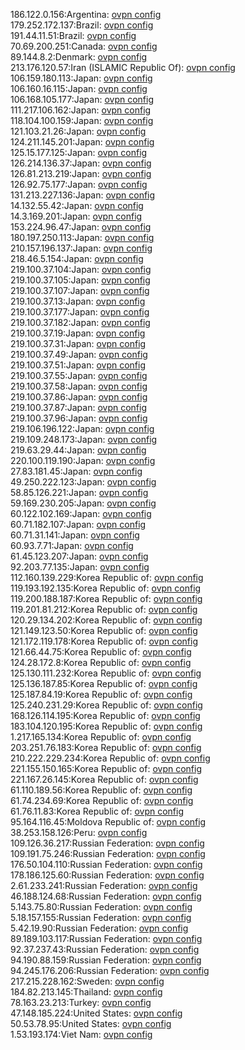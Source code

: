 186.122.0.156:Argentina: [ovpn config](vpn/186_122_0_156.ovpn)  
179.252.172.137:Brazil: [ovpn config](vpn/179_252_172_137.ovpn)  
191.44.11.51:Brazil: [ovpn config](vpn/191_44_11_51.ovpn)  
70.69.200.251:Canada: [ovpn config](vpn/70_69_200_251.ovpn)  
89.144.8.2:Denmark: [ovpn config](vpn/89_144_8_2.ovpn)  
213.176.120.57:Iran (ISLAMIC Republic Of): [ovpn config](vpn/213_176_120_57.ovpn)  
106.159.180.113:Japan: [ovpn config](vpn/106_159_180_113.ovpn)  
106.160.16.115:Japan: [ovpn config](vpn/106_160_16_115.ovpn)  
106.168.105.177:Japan: [ovpn config](vpn/106_168_105_177.ovpn)  
111.217.106.162:Japan: [ovpn config](vpn/111_217_106_162.ovpn)  
118.104.100.159:Japan: [ovpn config](vpn/118_104_100_159.ovpn)  
121.103.21.26:Japan: [ovpn config](vpn/121_103_21_26.ovpn)  
124.211.145.201:Japan: [ovpn config](vpn/124_211_145_201.ovpn)  
125.15.177.125:Japan: [ovpn config](vpn/125_15_177_125.ovpn)  
126.214.136.37:Japan: [ovpn config](vpn/126_214_136_37.ovpn)  
126.81.213.219:Japan: [ovpn config](vpn/126_81_213_219.ovpn)  
126.92.75.177:Japan: [ovpn config](vpn/126_92_75_177.ovpn)  
131.213.227.136:Japan: [ovpn config](vpn/131_213_227_136.ovpn)  
14.132.55.42:Japan: [ovpn config](vpn/14_132_55_42.ovpn)  
14.3.169.201:Japan: [ovpn config](vpn/14_3_169_201.ovpn)  
153.224.96.47:Japan: [ovpn config](vpn/153_224_96_47.ovpn)  
180.197.250.113:Japan: [ovpn config](vpn/180_197_250_113.ovpn)  
210.157.196.137:Japan: [ovpn config](vpn/210_157_196_137.ovpn)  
218.46.5.154:Japan: [ovpn config](vpn/218_46_5_154.ovpn)  
219.100.37.104:Japan: [ovpn config](vpn/219_100_37_104.ovpn)  
219.100.37.105:Japan: [ovpn config](vpn/219_100_37_105.ovpn)  
219.100.37.107:Japan: [ovpn config](vpn/219_100_37_107.ovpn)  
219.100.37.13:Japan: [ovpn config](vpn/219_100_37_13.ovpn)  
219.100.37.177:Japan: [ovpn config](vpn/219_100_37_177.ovpn)  
219.100.37.182:Japan: [ovpn config](vpn/219_100_37_182.ovpn)  
219.100.37.19:Japan: [ovpn config](vpn/219_100_37_19.ovpn)  
219.100.37.31:Japan: [ovpn config](vpn/219_100_37_31.ovpn)  
219.100.37.49:Japan: [ovpn config](vpn/219_100_37_49.ovpn)  
219.100.37.51:Japan: [ovpn config](vpn/219_100_37_51.ovpn)  
219.100.37.55:Japan: [ovpn config](vpn/219_100_37_55.ovpn)  
219.100.37.58:Japan: [ovpn config](vpn/219_100_37_58.ovpn)  
219.100.37.86:Japan: [ovpn config](vpn/219_100_37_86.ovpn)  
219.100.37.87:Japan: [ovpn config](vpn/219_100_37_87.ovpn)  
219.100.37.96:Japan: [ovpn config](vpn/219_100_37_96.ovpn)  
219.106.196.122:Japan: [ovpn config](vpn/219_106_196_122.ovpn)  
219.109.248.173:Japan: [ovpn config](vpn/219_109_248_173.ovpn)  
219.63.29.44:Japan: [ovpn config](vpn/219_63_29_44.ovpn)  
220.100.119.190:Japan: [ovpn config](vpn/220_100_119_190.ovpn)  
27.83.181.45:Japan: [ovpn config](vpn/27_83_181_45.ovpn)  
49.250.222.123:Japan: [ovpn config](vpn/49_250_222_123.ovpn)  
58.85.126.221:Japan: [ovpn config](vpn/58_85_126_221.ovpn)  
59.169.230.205:Japan: [ovpn config](vpn/59_169_230_205.ovpn)  
60.122.102.169:Japan: [ovpn config](vpn/60_122_102_169.ovpn)  
60.71.182.107:Japan: [ovpn config](vpn/60_71_182_107.ovpn)  
60.71.31.141:Japan: [ovpn config](vpn/60_71_31_141.ovpn)  
60.93.7.71:Japan: [ovpn config](vpn/60_93_7_71.ovpn)  
61.45.123.207:Japan: [ovpn config](vpn/61_45_123_207.ovpn)  
92.203.77.135:Japan: [ovpn config](vpn/92_203_77_135.ovpn)  
112.160.139.229:Korea Republic of: [ovpn config](vpn/112_160_139_229.ovpn)  
119.193.192.135:Korea Republic of: [ovpn config](vpn/119_193_192_135.ovpn)  
119.200.188.187:Korea Republic of: [ovpn config](vpn/119_200_188_187.ovpn)  
119.201.81.212:Korea Republic of: [ovpn config](vpn/119_201_81_212.ovpn)  
120.29.134.202:Korea Republic of: [ovpn config](vpn/120_29_134_202.ovpn)  
121.149.123.50:Korea Republic of: [ovpn config](vpn/121_149_123_50.ovpn)  
121.172.119.178:Korea Republic of: [ovpn config](vpn/121_172_119_178.ovpn)  
121.66.44.75:Korea Republic of: [ovpn config](vpn/121_66_44_75.ovpn)  
124.28.172.8:Korea Republic of: [ovpn config](vpn/124_28_172_8.ovpn)  
125.130.111.232:Korea Republic of: [ovpn config](vpn/125_130_111_232.ovpn)  
125.136.187.85:Korea Republic of: [ovpn config](vpn/125_136_187_85.ovpn)  
125.187.84.19:Korea Republic of: [ovpn config](vpn/125_187_84_19.ovpn)  
125.240.231.29:Korea Republic of: [ovpn config](vpn/125_240_231_29.ovpn)  
168.126.114.195:Korea Republic of: [ovpn config](vpn/168_126_114_195.ovpn)  
183.104.120.195:Korea Republic of: [ovpn config](vpn/183_104_120_195.ovpn)  
1.217.165.134:Korea Republic of: [ovpn config](vpn/1_217_165_134.ovpn)  
203.251.76.183:Korea Republic of: [ovpn config](vpn/203_251_76_183.ovpn)  
210.222.229.234:Korea Republic of: [ovpn config](vpn/210_222_229_234.ovpn)  
221.155.150.165:Korea Republic of: [ovpn config](vpn/221_155_150_165.ovpn)  
221.167.26.145:Korea Republic of: [ovpn config](vpn/221_167_26_145.ovpn)  
61.110.189.56:Korea Republic of: [ovpn config](vpn/61_110_189_56.ovpn)  
61.74.234.69:Korea Republic of: [ovpn config](vpn/61_74_234_69.ovpn)  
61.76.11.83:Korea Republic of: [ovpn config](vpn/61_76_11_83.ovpn)  
95.164.116.45:Moldova Republic of: [ovpn config](vpn/95_164_116_45.ovpn)  
38.253.158.126:Peru: [ovpn config](vpn/38_253_158_126.ovpn)  
109.126.36.217:Russian Federation: [ovpn config](vpn/109_126_36_217.ovpn)  
109.191.75.246:Russian Federation: [ovpn config](vpn/109_191_75_246.ovpn)  
176.50.104.110:Russian Federation: [ovpn config](vpn/176_50_104_110.ovpn)  
178.186.125.60:Russian Federation: [ovpn config](vpn/178_186_125_60.ovpn)  
2.61.233.241:Russian Federation: [ovpn config](vpn/2_61_233_241.ovpn)  
46.188.124.68:Russian Federation: [ovpn config](vpn/46_188_124_68.ovpn)  
5.143.75.80:Russian Federation: [ovpn config](vpn/5_143_75_80.ovpn)  
5.18.157.155:Russian Federation: [ovpn config](vpn/5_18_157_155.ovpn)  
5.42.19.90:Russian Federation: [ovpn config](vpn/5_42_19_90.ovpn)  
89.189.103.117:Russian Federation: [ovpn config](vpn/89_189_103_117.ovpn)  
92.37.237.43:Russian Federation: [ovpn config](vpn/92_37_237_43.ovpn)  
94.190.88.159:Russian Federation: [ovpn config](vpn/94_190_88_159.ovpn)  
94.245.176.206:Russian Federation: [ovpn config](vpn/94_245_176_206.ovpn)  
217.215.228.162:Sweden: [ovpn config](vpn/217_215_228_162.ovpn)  
184.82.213.145:Thailand: [ovpn config](vpn/184_82_213_145.ovpn)  
78.163.23.213:Turkey: [ovpn config](vpn/78_163_23_213.ovpn)  
47.148.185.224:United States: [ovpn config](vpn/47_148_185_224.ovpn)  
50.53.78.95:United States: [ovpn config](vpn/50_53_78_95.ovpn)  
1.53.193.174:Viet Nam: [ovpn config](vpn/1_53_193_174.ovpn)  
